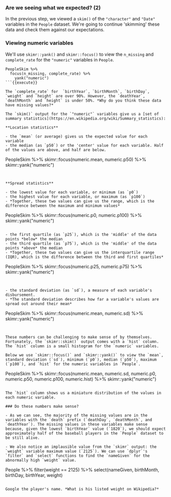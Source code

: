### Are we seeing what we expected? (2)

In the previous step, we viewed a `skim()` of the `"character"` and `"Date"` variables in the `People` dataset. We're going to continue 'skimming' these data and check them against our expectations.

### Viewing numeric variables

We'll use `skimr::yank()` and `skimr::focus()` to view the `n_missing` and `complete_rate` for the `"numeric"` variables in `People`.

```
PeopleSkim %>% 
  focus(n_missing, complete_rate) %>% 
    yank("numeric")
```{{execute}}

The `complete_rate` for  `birthYear`, `birthMonth`, `birthDay`, `weight` and `height` are over 90%. However, the `deathYear`, `deathMonth` and `height` is under 50%. *Why do you think these data have missing values?*

The `skim()` output for the `"numeric"` variables give us a [set of summary statistics](https://en.wikipedia.org/wiki/Summary_statistics): 

**Location statistics**

- the `mean` (or average) gives us the expected value for each variable  
- the median (as `p50`) or the 'center' value for each variable. Half of the values are above, and half are below.

```
PeopleSkim %>% 
  skimr::focus(numeric.mean, numeric.p50) %>% 
    skimr::yank("numeric") 
```{{execute}}


**Spread statistics**

- the lowest value for each variable, or minimum (as `p0`)  
- the highest value for each variable, or maximum (as `p100`)  
- *Together, these two values can give us the range, which is the difference between the maximum and minimum values*

```
PeopleSkim %>% 
  skimr::focus(numeric.p0, numeric.p100) %>% 
    skimr::yank("numeric") 
```{{execute}}

- the first quartile (as `p25`), which is the 'middle' of the data points *below* the median  
- the third quartile (as `p75`), which is the 'middle' of the data points *above* the median  
- *Together, these two values can give us the interquartile range (IQR), which is the difference between the third and first quartiles* 

```
PeopleSkim %>% 
  skimr::focus(numeric.p25, numeric.p75) %>% 
    skimr::yank("numeric") 
```{{execute}}


- the standard deviation (as `sd`), a measure of each variable's disbursement.
- *The standard deviation describes how far a variable's values are spread out around their mean*

```
PeopleSkim %>% 
  skimr::focus(numeric.mean, numeric.sd) %>% 
    skimr::yank("numeric") 
```{{execute}}


These numbers can be challenging to make sense of by themselves. Fortunately, the `skimr::skim()` output comes with a `hist` column. The `hist` column is a small histogram for the `numeric` variables. 

Below we use `skimr::focus()` and `skimr::yank()` to view the `mean`, standard deviation (`sd`), minimum (`p0`), median (`p50`), maximum (`p100`), and `hist` for the numeric variables in `People`. 

```
PeopleSkim %>% 
  skimr::focus(numeric.mean, numeric.sd, 
               numeric.p0, numeric.p50, numeric.p100,
               numeric.hist) %>% 
    skimr::yank("numeric") 
```{{execute}}

The `hist` column shows us a miniature distribution of the values in each numeric variable.

### Do these numbers make sense?

- As we can see, the majority of the missing values are in the variables with the `death` prefix (`deathDay`, `deathMonth`, and `deathYear`). The missing values in these variables make sense because, given the lowest `birthYear` value (`1820`), we should expect approximately half of the baseball players in the `People` dataset to be still alive.

- We also notice an implausible value from the `skimr` output: the `weight` variable maximum value (`2125`). We can use `dplyr`'s `filter` and `select` functions to find the `nameGiven` for the abnormally high `weight` value.

```
People %>% 
  filter(weight == 2125) %>% 
  select(nameGiven, birthMonth, birthDay, birthYear, weight)
```{{execute}}

Google the player's name. *What is his listed weight on Wikipedia?*
